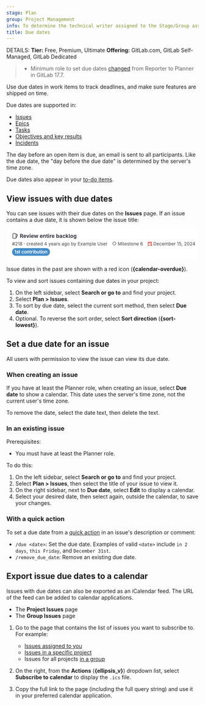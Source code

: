 ```yaml
---
stage: Plan
group: Project Management
info: To determine the technical writer assigned to the Stage/Group associated with this page, see https://handbook.gitlab.com/handbook/product/ux/technical-writing/#assignments
title: Due dates
---
```


DETAILS:
**Tier:** Free, Premium, Ultimate
**Offering:** GitLab.com, GitLab Self-Managed, GitLab Dedicated

> - Minimum role to set due dates [changed](https://gitlab.com/gitlab-org/gitlab/-/merge_requests/169256) from Reporter to Planner in GitLab 17.7.

Use due dates in work items to track deadlines, and make sure features are
shipped on time.

Due dates are supported in:

- [Issues](index.md)
- [Epics](../../group/epics/index.md)
- [Tasks](../../tasks.md)
- [Objectives and key results](../../okrs.md)
- [Incidents](../../../operations/incident_management/incidents.md)

The day before an open item is due, an email is sent to all participants.
Like the due date, the "day before the due date" is determined by the
server's time zone.

Due dates also appear in your [to-do items](../../todos.md).

## View issues with due dates

You can see issues with their due dates on the **Issues** page.
If an issue contains a due date,
it is shown below the issue title:

![An issue with a due date in 2024.](img/overdue_issue_v17_9.png)

Issue dates in the past are shown with a red icon (**{calendar-overdue}**).

To view and sort issues containing due dates in your project:

1. On the left sidebar, select **Search or go to** and find your project.
1. Select **Plan > Issues**.
1. To sort by due date, select the current sort method, then select **Due date**.
1. Optional. To reverse the sort order, select **Sort direction** (**{sort-lowest}**).

## Set a due date for an issue

All users with permission to view the issue can view its due date.

### When creating an issue

If you have at least the Planner role, when creating an issue, select **Due date** to show a calendar.
This date uses the server's time zone, not the current user's time zone.

To remove the date, select the date text, then delete the text.

### In an existing issue

Prerequisites:

- You must have at least the Planner role.

To do this:

1. On the left sidebar, select **Search or go to** and find your project.
1. Select **Plan > Issues**, then select the title of your issue to view it.
1. On the right sidebar, next to **Due date**, select **Edit** to display a calendar.
1. Select your desired date, then select again, outside the calendar, to save your changes.

### With a quick action

To set a due date from a [quick action](../quick_actions.md) in an issue's description or comment:

- `/due <date>`: Set the due date. Examples of valid `<date>` include `in 2 days`, `this Friday`, and `December 31st`.
- `/remove_due_date`: Remove an existing due date.

## Export issue due dates to a calendar

Issues with due dates can also be exported as an iCalendar feed. The URL of the
feed can be added to calendar applications.

- The **Project Issues** page
- The **Group Issues** page

1. Go to the page that contains the list of issues you want to subscribe to.
   For example:

   - [Issues assigned to you](managing_issues.md#view-all-issues-assigned-to-you)
   - [Issues in a specific project](managing_issues.md#issue-list)
   - Issues for all projects [in a group](../../group/index.md)

1. On the right, from the **Actions** (**{ellipsis_v}**) dropdown list, select **Subscribe to calendar** to display the `.ics` file.
1. Copy the full link to the page (including the full query string) and use it in your
   preferred calendar application.
